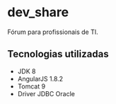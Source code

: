 <!DOCTYPE html>
<html>
  <h1>dev_share</h1>
  <p>Fórum para profissionais de TI.</p>
  
  <h2>Tecnologias utilizadas</h2>
  <ul>
    <li>JDK 8</li>
    <li>AngularJS 1.8.2</li>
    <li>Tomcat 9</li>
    <li>Driver JDBC Oracle </li>
  </ul>
</html>
